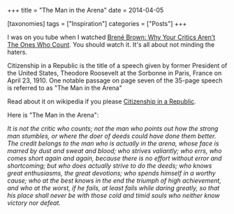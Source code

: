 +++
title = "The Man in the Arena"
date = 2014-04-05

[taxonomies]
tags = ["Inspiration"]
categories = ["Posts"]
+++

I was on you tube when I watched [Brené Brown: Why Your Critics Aren't The Ones Who Count]. You should watch it.
It's all about not minding the haters.

<!-- more -->

Citizenship in a Republic is the title of a speech given by former President of the United States, Theodore Roosevelt at the Sorbonne in Paris, France on April 23, 1910.
One notable passage on page seven of the 35-page speech is referred to as "The Man in the Arena"

Read about it on wikipedia if you please [Citizenship in a Republic]. 

Here is "The Man in the Arena":

*It is not the critic who counts; not the man who points out how the strong man stumbles, or where the doer of deeds could have done them better. The credit belongs to the man who is actually in the arena, whose face is marred by dust and sweat and blood; who strives valiantly; who errs, who comes short again and again, because there is no effort without error and shortcoming; but who does actually strive to do the deeds; who knows great enthusiasms, the great devotions; who spends himself in a worthy cause; who at the best knows in the end the triumph of high achievement, and who at the worst, if he fails, at least fails while daring greatly, so that his place shall never be with those cold and timid souls who neither know victory nor defeat.*


[Brené Brown: Why Your Critics Aren't The Ones Who Count]: https://www.youtube.com/watch?v=8-JXOnFOXQk
[Citizenship in a Republic]: https://en.wikipedia.org/wiki/Citizenship_in_a_Republic
